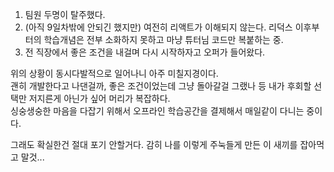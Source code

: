 1. 팀원 두명이 탈주했다.
2. (아직 9일차밖에 안되긴 했지만) 여전히 리액트가 이해되지 않는다. 리덕스 이후부터의 학습개념은 전부 소화하지 못하고 마냥 튜터님 코드만 복붙하는 중.
3. 전 직장에서 좋은 조건을 내걸며 다시 시작하자고 오퍼가 들어왔다.

위의 상황이 동시다발적으로 일어나니 아주 미칠지경이다.         
괜히 개발한다고 나댄걸까, 좋은 조건이었는데 그냥 돌아갈걸 그랬나 등 내가 후회할 선택만 저지른게 아닌가 싶어 머리가 복잡하다.     
싱숭생숭한 마음을 다잡기 위해서 오프라인 학습공간을 결제해서 매일같이 다니는 중이다.         

그래도 확실한건 절대 포기 안할거다. 감히 나를 이렇게 주눅들게 만든 이 새끼를 잡아먹고 말것...         
